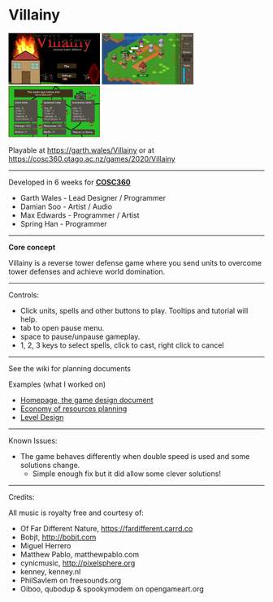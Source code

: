 # Villainy
<p>
<img src="FinalBuild/Screenshot1.png" alt="alt text" width="180">
<img src="FinalBuild/Screenshot2.png" alt="alt text" width="180">
<img src="FinalBuild/Screenshot5.png" alt="alt text" width="180">    
</p>

Playable at https://garth.wales/Villainy
or at https://cosc360.otago.ac.nz/games/2020/Villainy

---

Developed in 6 weeks for <a href="https://cosc360.otago.ac.nz/">**COSC360**</a>
*   Garth Wales - Lead Designer / Programmer
*   Damian Soo - Artist / Audio
*   Max Edwards - Programmer / Artist
*   Spring Han - Programmer

---
**Core concept**

Villainy is a reverse tower defense game where you send units to overcome tower defenses and achieve world domination.

---

Controls:
- Click units, spells and other buttons to play. Tooltips and tutorial will help.
- tab to open pause menu.
- space to pause/unpause gameplay.
- 1, 2, 3 keys to select spells, click to cast, right click to cancel
---

See the wiki for planning documents

Examples (what I worked on)
- <a href="https://github.com/GenericPath/Villainy/wiki">Homepage, the game design document</a>
- <a href="https://github.com/GenericPath/Villainy/wiki/Economy">Economy of resources planning</a>
- <a href="https://github.com/GenericPath/Villainy/wiki/LevelDesign">Level Design</a>


---
Known Issues:

- The game behaves differently when double speed is used and some solutions change.
    - Simple enough fix but it did allow some clever solutions!
---
Credits:

All music is royalty free and courtesy of:
- Of Far Different Nature, https://fardifferent.carrd.co
- Bobjt, http://bobjt.com
- Miguel Herrero
- Matthew Pablo, matthewpablo.com
- cynicmusic, http://pixelsphere.org
- kenney, kenney.nl
- PhilSavlem on freesounds.org
- Oiboo, qubodup & spookymodem on opengameart.org
